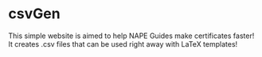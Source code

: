 # csvGen

This simple website is aimed to help NAPE Guides make certificates faster! It creates .csv files that can be used right away with LaTeX templates!
